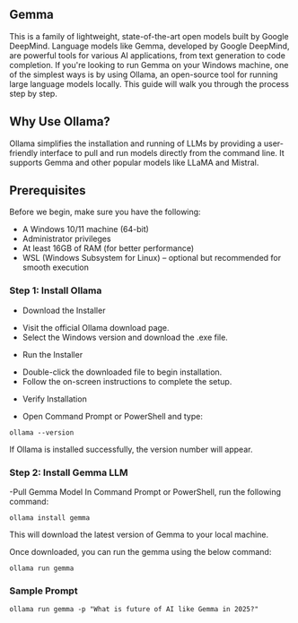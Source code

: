 ## Gemma
This is a family of lightweight, state-of-the-art open models built by Google DeepMind. Language models like Gemma, developed by Google DeepMind, are powerful tools for various AI applications, from text generation to code completion. 
If you're looking to run Gemma on your Windows machine, one of the simplest ways is by using Ollama, an open-source tool for running large language models locally.
This guide will walk you through the process step by step.

## Why Use Ollama?
Ollama simplifies the installation and running of LLMs by providing a user-friendly interface to pull and run models directly from the command line. It supports Gemma and other popular models like LLaMA and Mistral.


## Prerequisites
Before we begin, make sure you have the following:
- A Windows 10/11 machine (64-bit)
- Administrator privileges
- At least 16GB of RAM (for better performance)
- WSL (Windows Subsystem for Linux) – optional but recommended for smooth execution

### Step 1: Install Ollama

- Download the Installer
+ Visit the official Ollama download page.
+ Select the Windows version and download the .exe file.

- Run the Installer
+ Double-click the downloaded file to begin installation.
+ Follow the on-screen instructions to complete the setup.

- Verify Installation
+ Open Command Prompt or PowerShell and type:
```
ollama --version
```
If Ollama is installed successfully, the version number will appear.

### Step 2: Install Gemma LLM
-Pull Gemma Model
In Command Prompt or PowerShell, run the following command:
```
ollama install gemma
```
This will download the latest version of Gemma to your local machine.

Once downloaded, you can run the gemma using the below command:
```
ollama run gemma
```

### Sample Prompt
```
ollama run gemma -p "What is future of AI like Gemma in 2025?"
```
